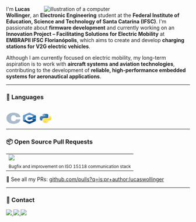 <img src="https://raw.githubusercontent.com/MicaelliMedeiros/micaellimedeiros/master/image/computer-illustration.png" 
     alt="illustration of a computer" 
     min-width="400px" 
     max-width="400px" 
     width="400px" 
     align="right">

<p align="left"> 
  I'm <b>Lucas Wollinger</b>, an <b>Electronic Engineering</b> student at the 
  <b>Federal Institute of Education, Science and Technology of Santa Catarina (IFSC)</b>.  
  I'm passionate about <b>firmware development</b> and currently working on an 
  <b>Innovation Project – Facilitating Solutions for Electric Mobility</b> at 
  <b>EMBRAPII IFSC Florianópolis</b>, which aims to create and develop 
  <b>charging stations for V2G electric vehicles</b>.

  Although I am currently focused on electric mobility, my long-term aspiration is to work with 
  <b>aircraft systems and aviation technologies</b>, contributing to the development of 
  <b>reliable, high-performance embedded systems for aeronautical applications</b>.
</p>

---

### 🧠 Languages
<div style="display: inline_block"><br>
  <img align="center" alt="C" height="30" width="40"
       src="https://raw.githubusercontent.com/devicons/devicon/master/icons/c/c-original.svg">
  <img align="center" alt="C++" height="30" width="40"
       src="https://raw.githubusercontent.com/devicons/devicon/master/icons/cplusplus/cplusplus-original.svg">
  <img align="center" alt="Python" height="30" width="40"
       src="https://raw.githubusercontent.com/devicons/devicon/master/icons/python/python-original.svg">
</div>

---

### 📦 Open Source Pull Requests

<table>
  <tr>
    <td>
      <a href="https://github.com/EcoG-io/iso15118/pull/395">
        <img src="https://img.shields.io/badge/EcoG--io-iso15118-blue?style=for-the-badge&logo=github" />
      </a>
      <br>
      <sub>Bugfix and improvement on ISO 15118 communication stack</sub>
    </td>
  </tr>
</table>

<p align="left">
  🔗 See all my PRs: 
  <a href="https://github.com/pulls?q=is%3Apr+author%3Alwollinger" target="_blank">
    github.com/pulls?q=is:pr+author:lucaswollinger
  </a>
</p>

---

### 💌 Contact

<div> 
  <a href="https://www.instagram.com/lwollinger_/" target="_blank">
    <img src="https://img.shields.io/badge/-Instagram-%23E4405F?style=for-the-badge&logo=instagram&logoColor=white">
  </a>

  <a href="https://mail.google.com/mail/?view=cm&fs=1&to=lucasmwollinger@gmail.com" target="_blank">
    <img src="https://img.shields.io/badge/-Gmail-D14836?style=for-the-badge&logo=gmail&logoColor=white">
  </a>

  <a href="https://www.linkedin.com/in/lucas-wollinger-35a97b21a" target="_blank">
    <img src="https://img.shields.io/badge/-LinkedIn-%230077B5?style=for-the-badge&logo=linkedin&logoColor=white">
  </a>  
</div>

